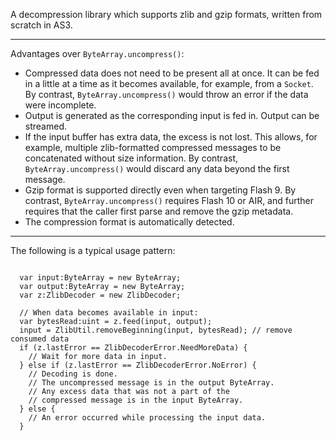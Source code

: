 A decompression library which supports zlib and gzip formats, written from scratch in AS3.


---


Advantages over `ByteArray.uncompress()`:

  * Compressed data does not need to be present all at once. It can be fed in a little at a time as it becomes available, for example, from a `Socket`. By contrast, `ByteArray.uncompress()` would throw an error if the data were incomplete.
  * Output is generated as the corresponding input is fed in. Output can be streamed.
  * If the input buffer has extra data, the excess is not lost. This allows, for example, multiple zlib-formatted compressed messages to be concatenated without size information. By contrast, `ByteArray.uncompress()` would discard any data beyond the first message.
  * Gzip format is supported directly even when targeting Flash 9. By contrast, `ByteArray.uncompress()` requires Flash 10 or AIR, and further requires that the caller first parse and remove the gzip metadata.
  * The compression format is automatically detected.


---

The following is a typical usage pattern:
```

  var input:ByteArray = new ByteArray;
  var output:ByteArray = new ByteArray;
  var z:ZlibDecoder = new ZlibDecoder;

  // When data becomes available in input:
  var bytesRead:uint = z.feed(input, output);
  input = ZlibUtil.removeBeginning(input, bytesRead); // remove consumed data
  if (z.lastError == ZlibDecoderError.NeedMoreData) {
    // Wait for more data in input.
  } else if (z.lastError == ZlibDecoderError.NoError) {
    // Decoding is done.
    // The uncompressed message is in the output ByteArray.
    // Any excess data that was not a part of the
    // compressed message is in the input ByteArray.
  } else {
    // An error occurred while processing the input data.
  }

```